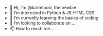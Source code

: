 - 👋 Hi, I’m @barrelboiii, the newbie
- 👀 I’m interested in Python & JS HTML CSS
- 🌱 I’m currently learning the basics of coding
- 💞️ I’m looking to collaborate on ...
- 📫 How to reach me ...

<!---
barrelboiii/barrelboiii is a ✨ special ✨ repository because its `README.md` (this file) appears on your GitHub profile.
You can click the Preview link to take a look at your changes.
--->
